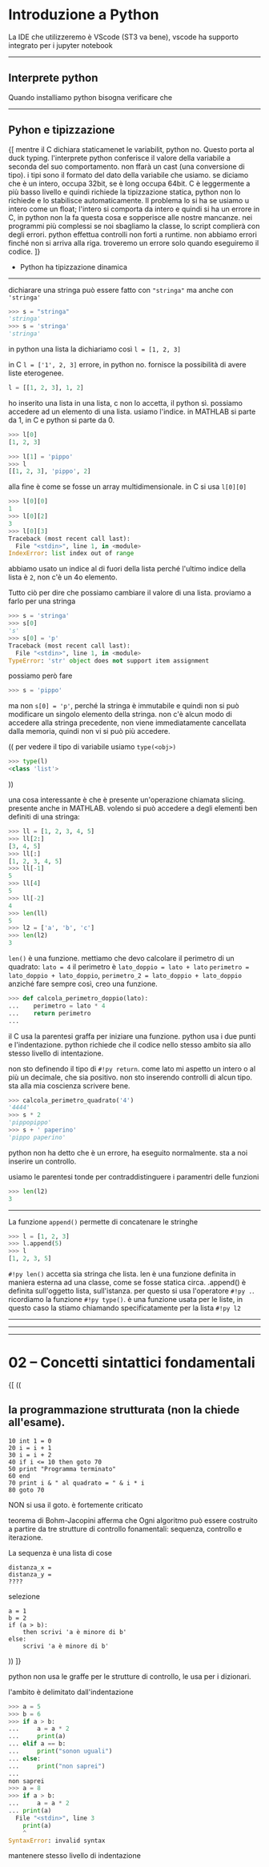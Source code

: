 <!-- # 00 – Programma e obiettivi del Corso

> Corso di python per il calcolo scientifico

(Angelo Cardellicchio – angelo.cardellicchio@uniba.it)

In questo primo set di slide vediamo il corso. Le slide le carica.

---

## info

- Email angelo.cardellicchio@uniba.it
- Lezioni ibride
- Obbligatorio il 70% delle lezioni
- materiale didattico: <https://python.angelocardellicchio.it>

---

## Programma del corso

> Parte 1 (fondamentali)

1. Introduzione al corso
   - Introduzione a Python;
2. Concetti sintattici fondamentali
   - Strutture dati;
3. Classi, moduli e package in Python;
4. Introduzione a NumPy;
   - Array in NumPy.
5. Aritmetica ed algebra in NumPy;
6. Operazioni polinomiali e statistica in NumPy;
7. Jupyterlab
   - Visualizzazione dei risultati in Matplotlib e Seaborn;
8. Introduzione a SciPy;
   - Pandas e dataframe
9. ...

---

## Modalità di valutazione

- Orale (ble)

- tema d'anno: sviluppo tema, ppt da 12 slide, relaz max 4pagg

--- -->

# Introduzione a Python

La IDE che utilizzeremo è VScode (ST3 va bene), vscode ha supporto integrato per i jupyter notebook

---

## Interprete python

Quando installiamo python bisogna verificare che

---

## Pyhon e tipizzazione

{[ mentre il C dichiara staticamenet le variabilit, python no. Questo porta al duck typing. l'interprete python conferisce il valore della variabile a seconda del suo comportamento. non ffarà un cast (una conversione di tipo). i tipi sono il formato del dato della variabile che usiamo. se diciamo che è un intero, occupa 32bit, se è long occupa 64bit. C è leggermente a più basso livello e quindi richiede la tipizzazione statica, python non lo richiede e lo stabilisce automaticamente. Il problema lo si ha se usiamo u intero come un float; l'intero si comporta da intero e quindi si ha un errore in C, in python non la fa questa cosa e sopperisce alle nostre mancanze. nei programmi più complessi se noi sbagliamo la classe, lo script complierà con degli errori. python effettua controlli non forti a runtime. non abbiamo errori finché non si arriva alla riga. troveremo un errore solo quando eseguiremo il codice. ]}

- Python ha tipizzazione dinamica

---

dichiarare una stringa può essere fatto con `"stringa"` ma anche con `'stringa'`

```python
>>> s = "stringa"
'stringa'
>>> s = 'stringa'
'stringa'
```

<!-- {[ la stringa ha una caratteristica: quella di essere immutabile ]} -->

in python una lista la dichiariamo così `l = [1, 2, 3]`

in C `l = ['1', 2, 3]` errore, in python no. fornisce la possibilità di avere liste eterogenee.

```py
l = [[1, 2, 3], 1, 2]
```

ho inserito una lista in una lista, c non lo accetta, il python sì. possiamo accedere ad un elemento di una lista. usiamo l'indice. in MATHLAB si parte da 1, in C e python si parte da 0.

```py
>>> l[0]
[1, 2, 3]
```

```py
>>> l[1] = 'pippo'
>>> l
[[1, 2, 3], 'pippo', 2]
```

alla fine è come se fosse un array multidimensionale. in C si usa `l[0][0]`

```py
>>> l[0][0]
1
>>> l[0][2]
3
>>> l[0][3]
Traceback (most recent call last):
  File "<stdin>", line 1, in <module>
IndexError: list index out of range
```

abbiamo usato un indice al di fuori della lista perché l'ultimo indice della lista è `2`, non c'è un 4o elemento.

Tutto ciò per dire che possiamo cambiare il valore di una lista. proviamo a farlo per una stringa

```py
>>> s = 'stringa'
>>> s[0]
's'
>>> s[0] = 'p'
Traceback (most recent call last):
  File "<stdin>", line 1, in <module>
TypeError: 'str' object does not support item assignment
```

possiamo però fare

```py
>>> s = 'pippo'
```

ma non `s[0] = 'p'`, perché la stringa è immutabile e quindi non si può modificare un singolo elemento della stringa. non c'è alcun modo di accedere alla stringa precedente, non viene immediatamente cancellata dalla memoria, quindi non vi si può più accedere.

((
per vedere il tipo di variabile usiamo `type(<obj>)`

```python
>>> type(l)
<class 'list'>
```

))

una cosa interessante è che è presente un'operazione chiamata slicing. presente anche in MATHLAB. volendo si può accedere a degli elementi ben definiti di una stringa:

```py
>>> ll = [1, 2, 3, 4, 5]
>>> ll[2:]
[3, 4, 5]
>>> ll[:]
[1, 2, 3, 4, 5]
>>> ll[-1]
5
>>> ll[4]
5
>>> ll[-2]
4
>>> len(ll)
5
>>> l2 = ['a', 'b', 'c']
>>> len(l2)
3
```

`len()` è una funzione. mettiamo che devo calcolare il perimetro di un quadrato: `lato = 4` il perimetro è `lato_doppio = lato + lato` `perimetro = lato_doppio + lato_doppio`, `perimetro_2 = lato_doppio + lato_doppio` anziché fare sempre così, creo una funzione.

```py
>>> def calcola_perimetro_doppio(lato):
...    perimetro = lato * 4
...    return perimetro
...

```

il C usa la parentesi graffa per iniziare una funzione. python usa i due punti e l'indentazione. python richiede che il codice nello stesso ambito sia allo stesso livello di intentazione.

non sto definendo il tipo di `#!py return`. come lato mi aspetto un intero o al più un decimale, che sia positivo. non sto inserendo controlli di alcun tipo. sta alla mia coscienza scrivere bene.

```py
>>> calcola_perimetro_quadrato('4')
'4444'
>>> s * 2
'pippopippo'
>>> s + ' paperino'
'pippo paperino'
```

python non ha detto che è un errore, ha eseguito normalmente. sta a noi inserire un controllo.

usiamo le parentesi tonde per contraddistinguere i paramentri delle funzioni

```py
>>> len(l2)
3
```

---

La funzione `append()` permette di concatenare le stringhe


~~~py
>>> l = [1, 2, 3]
>>> l.append(5)
>>> l
[1, 2, 3, 5]
~~~

`#!py len()` accetta sia stringa che lista. len è una funzione definita in maniera esterna ad una classe, come se fosse statica circa. .append() è definita sull'oggetto lista, sull'istanza. per questo si usa l'operatore `#!py .`. ricordiamo la funzione `#!py type()`. è una funzione usata per le liste, in questo caso la stiamo chiamando specificatamente per la lista `#!py l2`


---
***
---

# 02 – Concetti sintattici fondamentali




{[ ((
## la programmazione strutturata (non la chiede all'esame).

~~~
10 int 1 = 0
20 i = i + 1
30 i = i + 2
40 if i <= 10 then goto 70
50 print "Programma terminato"
60 end
70 print i & " al quadrato = " & i * i
80 goto 70
~~~

NON si usa il goto. è fortemente criticato

teorema di Bohm-Jacopini afferma che
Ogni algoritmo può essere costruito a partire da tre strutture di controllo fonamentali: sequenza, controllo e iterazione.

La sequenza è una lista di cose


~~~
distanza_x =
distanza_y =
????
~~~


selezione



~~~
a = 1
b = 2
if (a > b):
    then scrivi 'a è minore di b'
else:
    scrivi 'a è minore di b'
~~~
)) ]}


python non usa le graffe per le strutture di controllo, le usa per i dizionari.

l'ambito è delimitato dall'indentazione


~~~py
>>> a = 5
>>> b = 6
>>> if a > b:
...     a = a * 2
...     print(a)
... elif a == b:
...     print("sonon uguali")
... else:
...     print("non saprei")
...
non saprei
>>> a = 8
>>> if a > b:
...     a = a * 2
... print(a)
  File "<stdin>", line 3
    print(a)
    ^
SyntaxError: invalid syntax
~~~


mantenere stesso livello di indentazione
